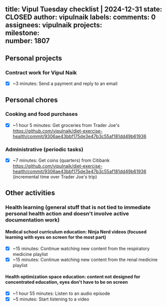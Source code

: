 title:	Vipul Tuesday checklist | 2024-12-31
state:	CLOSED
author:	vipulnaik
labels:	
comments:	0
assignees:	vipulnaik
projects:	
milestone:	
number:	1807
--
## Personal projects

### Contract work for Vipul Naik

- [x] ~3 minutes: Send a payment and reply to an email

## Personal chores

### Cooking and food purchases

- [x] ~1 hour 5 minutes: Get groceries from Trader Joe's https://github.com/vipulnaik/diet-exercise-health/commit/9306ae43bbf175de3e47b3c55af181dd49b61936

### Administrative (periodic tasks)

- [x] ~7 minutes: Get coins (quarters) from Citibank https://github.com/vipulnaik/diet-exercise-health/commit/9306ae43bbf175de3e47b3c55af181dd49b61936 (incremental time over Trader Joe's trip)

## Other activities

### Health learning (general stuff that is not tied to immediate personal health action and doesn't involve active documentation work)

#### Medical school curriculum education: Ninja Nerd videos (focused learning with eyes on screen for the most part)

- [x] ~15 minutes: Continue watching new content from the respiratory medicine playlist
- [x] ~15 minutes: Continue watching new content from the renal medicine playlist

#### Health optimization space education: content not designed for concentrated education, eyes don't have to be on screen

- [x] ~1 hour 55 minutes: Listen to an audio episode
- [x] ~5 minutes: Start listening to a video
